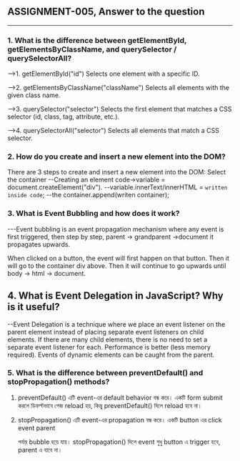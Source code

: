 ## ASSIGNMENT-005, Answer to the question
----------------------------
### 1. What is the difference between **getElementById, getElementsByClassName, and querySelector / querySelectorAll**?
-->1. getElementById("id")
Selects one element with a specific ID.

-->2. getElementsByClassName("className")
 Selects all elements with the given class name.

-->3. querySelector("selector")
Selects the first element that matches a CSS selector (id, class, tag, attribute, etc.).

-->4. querySelectorAll("selector")
Selects all elements that match a CSS selector.

### 2. How do you **create and insert a new element into the DOM**?
There are 3 steps to create and insert a new element into the DOM:
Select the container
--Creating an element code→variable = document.createElement("div").
--variable.innerText/innerHTML = `written inside code`;
--the container.append(writen container);

### 3. What is **Event Bubbling** and how does it work?

---Event bubbling is an event propagation mechanism where any event is first triggered, then step by step, parent → grandparent →document it propagates upwards.

When clicked on a button, the event will first happen on that button.
Then it will go to the container div above.
Then it will continue to go upwards until body → html → document.

## 4. What is **Event Delegation** in JavaScript? Why is it useful?
--Event Delegation is a technique where we place an event listener on the parent element instead of placing separate event listeners on child elements.
If there are many child elements, there is no need to set a separate event listener for each.
Performance is better (less memory required).
Events of dynamic elements can be caught from the parent.

### 5. What is the difference between **preventDefault() and stopPropagation()** methods?

1. preventDefault()
এটি event-এর default behavior বন্ধ করে।
একটি form submit করলে ডিফল্টভাবে পেজ reload হয়, কিন্তু preventDefault() দিলে reload হবে না।

2. stopPropagation()
এটি event-এর propagation  বন্ধ করে।
একটি button এর click event parent <div> পর্যন্ত bubble হয়ে যায়।
stopPropagation() দিলে event শুধু button এ trigger হবে, parent এ যাবে না।

